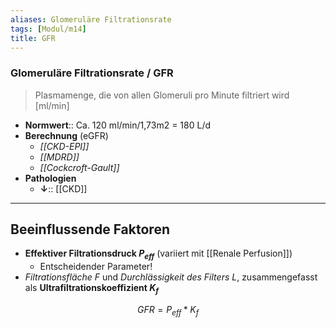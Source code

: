 ```yaml
---
aliases: Glomeruläre Filtrationsrate
tags: [Modul/m14]
title: GFR
---
```

### Glomeruläre Filtrationsrate / GFR
> Plasmamenge, die von allen Glomeruli pro Minute filtriert wird [ml/min]
- **Normwert**:: Ca. 120 ml/min/1,73m2 = 180 L/d
- **Berechnung** (eGFR)
	- *[[CKD-EPI]]*
	- *[[MDRD]]*
	- *[[Cockcroft-Gault]]*
- **Pathologien**
	- **↓**:: [[CKD]]
---
## Beeinflussende Faktoren
- **Effektiver Filtrationsdruck $P_{eff}$** (variiert mit [[Renale Perfusion]])
	- Entscheidender Parameter!
- *Filtrationsfläche F* und *Durchlässigkeit des Filters L*, zusammengefasst als **Ultrafiltrationskoeffizient $K_{f}$**

$$GFR = P_{eff} * K_{f}$$